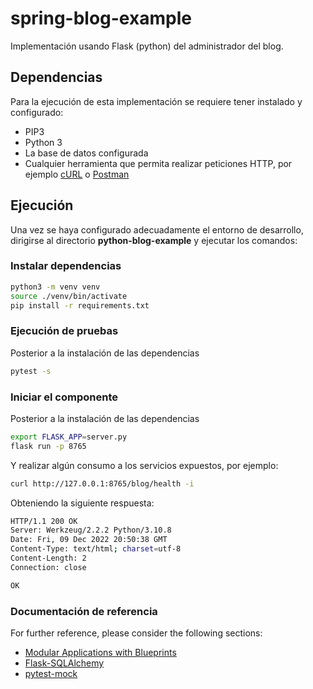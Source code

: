 # spring-blog-example
Implementación usando Flask (python) del administrador del blog.

## Dependencias
Para la ejecución de esta implementación se requiere tener instalado y configurado:
* PIP3
* Python 3
* La base de datos configurada
* Cualquier herramienta que permita realizar peticiones HTTP, por ejemplo [cURL](https://curl.se/) o [Postman](https://www.postman.com/)

## Ejecución
Una vez se haya configurado adecuadamente el entorno de desarrollo, dirigirse al directorio **python-blog-example** y ejecutar los comandos: 

### Instalar dependencias
```bash
python3 -m venv venv
source ./venv/bin/activate
pip install -r requirements.txt
```

### Ejecución de pruebas
Posterior a la instalación de las dependencias
```bash
pytest -s
```

### Iniciar el componente
Posterior a la instalación de las dependencias
```bash
export FLASK_APP=server.py
flask run -p 8765
```
Y realizar algún consumo a los servicios expuestos, por ejemplo:
```bash
curl http://127.0.0.1:8765/blog/health -i
```
Obteniendo la siguiente respuesta:
```bash
HTTP/1.1 200 OK
Server: Werkzeug/2.2.2 Python/3.10.8
Date: Fri, 09 Dec 2022 20:50:38 GMT
Content-Type: text/html; charset=utf-8
Content-Length: 2
Connection: close

OK 
```

### Documentación de referencia
For further reference, please consider the following sections:

* [Modular Applications with Blueprints](https://flask.palletsprojects.com/en/2.2.x/blueprints/)
* [Flask-SQLAlchemy](https://flask-sqlalchemy.palletsprojects.com/en/3.0.x/)
* [pytest-mock](https://github.com/pytest-dev/pytest-mock/)
